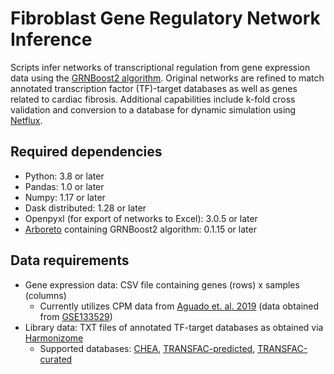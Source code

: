 # Fibroblast Gene Regulatory Network Inference

Scripts infer networks of transcriptional regulation from gene expression data using the [GRNBoost2 algorithm](https://doi.org/10.1093/bioinformatics/bty916). Original networks are refined to match annotated transcription factor (TF)-target databases as well as genes related to cardiac fibrosis. Additional capabilities include k-fold cross validation and conversion to a database for dynamic simulation using [Netflux](https://github.com/saucermanlab/Netflux).

## Required dependencies

- Python: 3.8 or later
- Pandas: 1.0 or later
- Numpy: 1.17 or later
- Dask distributed: 1.28 or later
- Openpyxl (for export of networks to Excel): 3.0.5 or later
- [Arboreto](https://arboreto.readthedocs.io/) containing GRNBoost2 algorithm: 0.1.15 or later

## Data requirements

- Gene expression data: CSV file containing genes (rows) x samples (columns)
  - Currently utilizes CPM data from [Aguado et. al. 2019](https://pubmed.ncbi.nlm.nih.gov/31511425/) (data obtained from [GSE133529](https://www.ncbi.nlm.nih.gov/geo/query/acc.cgi?acc=GSE133529))
- Library data: TXT files of annotated TF-target databases as obtained via [Harmonizome](https://maayanlab.cloud/Harmonizome/download)
  - Supported databases: [CHEA](https://maayanlab.cloud/Harmonizome/dataset/CHEA+Transcription+Factor+Targets), [TRANSFAC-predicted](https://maayanlab.cloud/Harmonizome/dataset/TRANSFAC+Predicted+Transcription+Factor+Targets), [TRANSFAC-curated](https://maayanlab.cloud/Harmonizome/dataset/TRANSFAC+Curated+Transcription+Factor+Targets)
